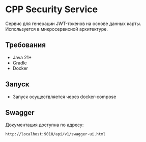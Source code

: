 # CPP Security Service

Сервис для генерации JWT-токенов на основе данных карты. Используется в микросервисной архитектуре.

## Требования

- Java 21+
- Gradle
- Docker

## Запуск

- Запуск осуществляется через docker-compose

## Swagger

Документация доступна по адресу:

```
http://localhost:9010/api/v1/swagger-ui.html
```
